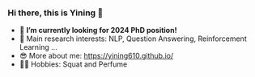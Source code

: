 ### Hi there, this is Yining 👋 

<!--
**yining610/yining610** is a ✨ _special_ ✨ repository because its `README.md` (this file) appears on your GitHub profile.

Here are some ideas to get you started:

- 🔭 I’m currently working on ...
- 🌱 I’m currently learning ...
- 👯 I’m looking to collaborate on ...
- 🤔 I’m looking for help with ...
- 💬 Ask me about ...
- 📫 How to reach me: ...
- 😄 Pronouns: ...
- ⚡ Fun fact: ...
-->
* 👯 **I’m currently looking for 2024 PhD position!**
* 🧐 Main research interests: NLP, Question Answering, Reinforcement Learning ...
* 😎 More about me: https://yining610.github.io/
* 🏃‍♂️ Hobbies: Squat and Perfume


